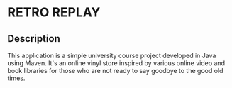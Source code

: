 # RETRO REPLAY

## Description

This application is a simple university course project developed in Java using Maven.
It's an online vinyl store inspired by various online video and book libraries for those who are not ready to say goodbye to the good old times.
